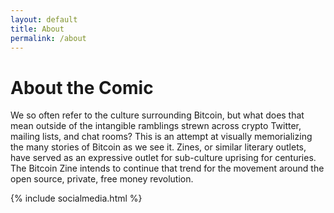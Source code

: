 ```yaml
---
layout: default
title: About
permalink: /about
---
```

# About the Comic

We so often refer to the culture surrounding Bitcoin, but what does that mean
outside of the intangible ramblings strewn across crypto Twitter, mailing
lists, and chat rooms? This is an attempt at visually memorializing the many
stories of Bitcoin as we see it. Zines, or similar literary outlets, have
served as an expressive outlet for sub-culture uprising for centuries. The
Bitcoin Zine intends to continue that trend for the movement around the open
source, private, free money revolution.

{% include socialmedia.html %}


